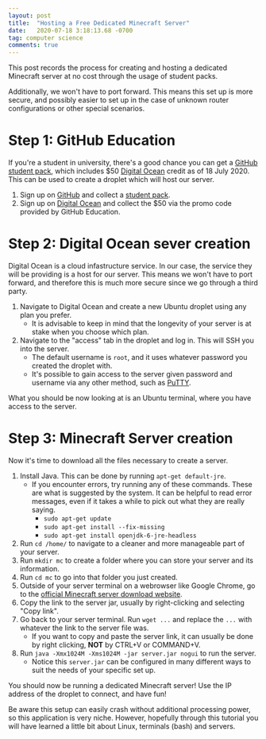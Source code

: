 ```yaml
---
layout: post
title:  "Hosting a Free Dedicated Minecraft Server"
date:   2020-07-18 3:18:13.68 -0700
tag: computer science
comments: true
---
```


This post records the process for creating and hosting a dedicated Minecraft server at no cost through the usage of student packs. 

Additionally, we won't have to port forward. This means this set up is more secure, and possibly easier to set up in the case of unknown router configurations or other special scenarios.

# Step 1: GitHub Education
If you're a student in university, there's a good chance you can get a [GitHub student pack](https://education.github.com/pack/offers), which includes $50 [Digital Ocean](https://cloud.digitalocean.com/) credit as of 18 July 2020. This can be used to create a droplet which will host our server.

1. Sign up on [GitHub](github.com) and collect a [student pack](https://education.github.com/pack/offers).
2. Sign up on [Digital Ocean](https://cloud.digitalocean.com/) and collect the $50 via the promo code provided by GitHub Education.

# Step 2: Digital Ocean sever creation
Digital Ocean is a cloud infastructure service. In our case, the service they will be providing is a host for our server. This means we won't have to port forward, and therefore this is much more secure since we go through a third party.

1. Navigate to Digital Ocean and create a new Ubuntu droplet using any plan you prefer.
	- It is advisable to keep in mind that the longevity of your server is at stake when you choose which plan.
2. Navigate to the "access" tab in the droplet and log in. This will SSH you into the server.
	- The default username is `root`, and it uses whatever password you created the droplet with.
	- It's possible to gain access to the server given password and username via any other method, such as [PuTTY](https://www.chiark.greenend.org.uk/~sgtatham/putty/).

What you should be now looking at is an Ubuntu terminal, where you have access to the server.

# Step 3: Minecraft Server creation
Now it's time to download all the files necessary to create a server.

1. Install Java. This can be done by running `apt-get default-jre`.
	- If you encounter errors, try running any of these commands. These are what is suggested by the system. It can be helpful to read error messages, even if it takes a while to pick out what they are really saying.
		- `sudo apt-get update`
		- `sudo apt-get install --fix-missing`
		- `sudo apt-get install openjdk-6-jre-headless`
2. Run `cd /home/` to navigate to a cleaner and more manageable part of your server.
3. Run `mkdir mc` to create a folder where you can store your server and its information.
4. Run `cd mc` to go into that folder you just created.
5. Outside of your server terminal on a webrowser like Google Chrome, go to the [official Minecraft server download website](https://www.minecraft.net/en-us/download/server).
6. Copy the link to the server jar, usually by right-clicking and selecting "Copy link".
7. Go back to your server terminal. Run `wget ...` and replace the `...` with whatever the link to the server file was. 
	- If you want to copy and paste the server link, it can usually be done by right clicking, **NOT** by CTRL+V or COMMAND+V.
8. Run `java -Xmx1024M -Xms1024M -jar server.jar nogui` to run the server.
	- Notice this `server.jar` can be configured in many different ways to suit the needs of your specific set up.

You should now be running a dedicated Minecraft server! Use the IP address of the droplet to connect, and have fun!

Be aware this setup can easily crash without additional processing power, so this application is very niche. However, hopefully through this tutorial you will have learned a little bit about Linux, terminals (bash) and servers.